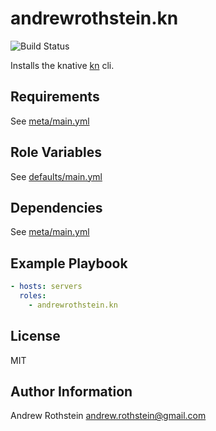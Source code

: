 andrewrothstein.kn
=========

![Build Status](https://github.com/andrewrothstein/ansible-kn/actions/workflows/build.yml/badge.svg)

Installs the knative [kn](https://github.com/knative/client) cli.

Requirements
------------

See [meta/main.yml](meta/main.yml)

Role Variables
--------------

See [defaults/main.yml](defaults/main.yml)

Dependencies
------------

See [meta/main.yml](meta/main.yml)

Example Playbook
----------------

```yml
- hosts: servers
  roles:
    - andrewrothstein.kn
```

License
-------

MIT

Author Information
------------------

Andrew Rothstein <andrew.rothstein@gmail.com>
